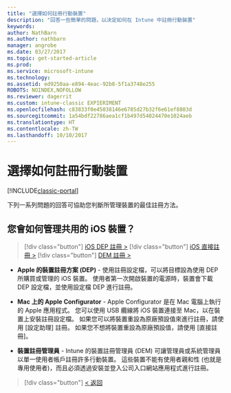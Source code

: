 ```yaml
---
title: "選擇如何註冊行動裝置"
description: "回答一些簡單的問題，以決定如何在 Intune 中註冊行動裝置"
keywords: 
author: NathBarn
ms.author: nathbarn
manager: angrobe
ms.date: 03/27/2017
ms.topic: get-started-article
ms.prod: 
ms.service: microsoft-intune
ms.technology: 
ms.assetid: ed9250aa-e894-4eac-92b8-5f1a3748e255
ROBOTS: NOINDEX,NOFOLLOW
ms.reviewer: dagerrit
ms.custom: intune-classic EXPIERIMENT
ms.openlocfilehash: c83833f0e45038146e6785d27b32f6e61ef8803d
ms.sourcegitcommit: 1a54bdf22786aea1cf1b497d54024470e1024aeb
ms.translationtype: HT
ms.contentlocale: zh-TW
ms.lasthandoff: 10/10/2017
---
```

# <a name="choose-how-to-enroll-mobile-devices"></a>選擇如何註冊行動裝置

[!INCLUDE[classic-portal](../includes/classic-portal.md)]

下列一系列問題的回答可協助您判斷所管理裝置的最佳註冊方法。

## <a name="how-will-you-manage-shared-ios-devices"></a>**您會如何管理共用的 iOS 裝置？**

> [!div class="button"]
[iOS DEP 註冊 >](/intune-classic/deploy-use/ios-device-enrollment-program-in-microsoft-intune)
> [!div class="button"]
[iOS 直接註冊 >](/intune-classic/deploy-use/ios-direct-enrollment-in-microsoft-intune)
> [!div class="button"]
[DEM 註冊 >](/intune-classic/deploy-use/enroll-corporate-owned-devices-with-the-device-enrollment-manager-in-microsoft-intune)

  - **Apple 的裝置註冊方案 (DEP)** - 使用註冊設定檔，可以將目標設為使用 DEP 所購買或管理的 iOS 裝置。 使用者第一次開啟裝置的電源時，裝置會下載 DEP 設定檔，並使用設定檔 DEP 進行註冊。

  - **Mac 上的 Apple Configurator** - Apple Configurator 是在 Mac 電腦上執行的 Apple 應用程式。 您可以使用 USB 纜線將 iOS 裝置連接至 Mac，以在裝置上安裝註冊設定檔。 如果您可以將裝置重設為原廠預設值來進行註冊，請使用 [設定助理] 註冊。 如果您不想將裝置重設為原廠預設值，請使用 [直接註冊]。

  - **裝置註冊管理員** - Intune 的裝置註冊管理員 (DEM) 可讓管理員或系統管理員以單一使用者帳戶註冊許多行動裝置。 這些裝置不能有使用者親和性 (也就是專用使用者)，而且必須透過安裝並登入公司入口網站應用程式進行註冊。

> [!div class="button"]
[< 返回](choose-how-to-enroll-devices3.md)
